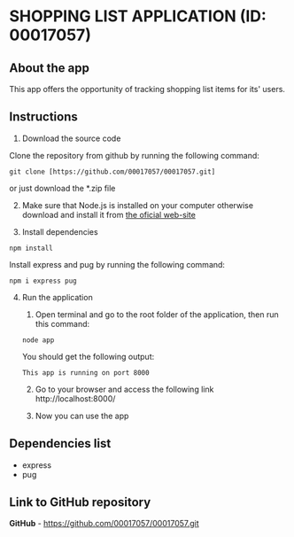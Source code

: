 # SHOPPING LIST APPLICATION (ID: 00017057) 

## About the app
This app offers the opportunity of tracking shopping list items for its' users.

## Instructions
1. Download the source code

Clone the repository from github by running the following command:

```terminal
git clone [https://github.com/00017057/00017057.git]
```
or just download the *.zip file

2. Make sure that Node.js is installed on your computer otherwise download and install it from [the oficial web-site](https://nodejs.org/en/download)

3. Install dependencies
```terminal
npm install
```
Install express and pug by running the following command:

```terminal
npm i express pug
```

4. Run the application

    1. Open terminal and go to the root folder of the application, then run this command:
    ```terminal
    node app
    ```
    You should get the following output:
    ```terminal
    This app is running on port 8000
    ```

    2. Go to your browser and access the following link http://localhost:8000/

    3. Now you can use the app

## Dependencies list
- express
- pug

## Link to GitHub repository
**GitHub** - https://github.com/00017057/00017057.git